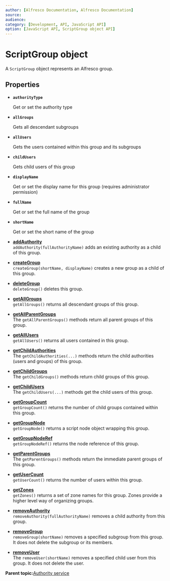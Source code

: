 ```yaml
---
author: [Alfresco Documentation, Alfresco Documentation]
source: 
audience: 
category: [Development, API, JavaScript API]
option: [JavaScript API, ScriptGroup object API]
---
```


# ScriptGroup object

A `ScriptGroup` object represents an Alfresco group.

## Properties

-   **`authorityType`**

    Get or set the authority type

-   **`allGroups`**

    Gets all descendant subgroups

-   **`allUsers`**

    Gets the users contained within this group and its subgroups

-   **`childUsers`**

    Gets child users of this group

-   **`displayName`**

    Get or set the display name for this group \(requires administrator permission\)

-   **`fullName`**

    Get or set the full name of the group

-   **`shortName`**

    Get or set the short name of the group


-   **[addAuthority](../references/API-JS-ScriptGroup-addAuthority.md)**  
`addAuthority(fullAuthorityName)` adds an existing authority as a child of this group.
-   **[createGroup](../references/API-JS-ScriptGroup-createGroup.md)**  
`createGroup(shortName, displayName)` creates a new group as a child of this group.
-   **[deleteGroup](../references/API-JS-ScriptGroup-deleteGroup.md)**  
`deleteGroup()` deletes this group.
-   **[getAllGroups](../references/API-JS-ScriptGroup-getAllGroups.md)**  
`getAllGroups()` returns all descendant groups of this group.
-   **[getAllParentGroups](../references/API-JS-ScriptGroup-getAllParentGroups.md)**  
The `getAllParentGroups()` methods return all parent groups of this group.
-   **[getAllUsers](../references/API-JS-ScriptGroup-getAllUsers.md)**  
`getAllUsers()` returns all users contained in this group.
-   **[getChildAuthorities](../references/API-JS-ScriptGroup-getChildAuthorities.md)**  
The `getChildAuthorities(...)` methods return the child authorities \(users and groups\) of this group.
-   **[getChildGroups](../references/API-JS-ScriptGroup-getChildGroups.md)**  
The `getChildGroups()` methods return child groups of this group.
-   **[getChildUsers](../references/API-JS-ScriptGroup-getChildUsers.md)**  
The `getChildUsers(...)` methods get the child users of this group.
-   **[getGroupCount](../references/API-JS-ScriptGroup-getGroupCount.md)**  
`getGroupCount()` returns the number of child groups contained within this group.
-   **[getGroupNode](../references/API-JS-ScriptGroup-getGroupNode.md)**  
`getGroupNode()` returns a script node object wrapping this group.
-   **[getGroupNodeRef](../references/API-JS-ScriptGroup-getGroupNodeRef.md)**  
`getGroupNodeRef()` returns the node reference of this group.
-   **[getParentGroups](../references/API-JS-ScriptGroup-getParentGroups.md)**  
The `getParentGroups()` methods return the immediate parent groups of this group.
-   **[getUserCount](../references/API-JS-ScriptGroup-getUserCount.md)**  
`getUserCount()` returns the number of users within this group.
-   **[getZones](../references/API-JS-ScriptGroup-getZones.md)**  
`getZones()` returns a set of zone names for this group. Zones provide a higher level way of organizing groups.
-   **[removeAuthority](../references/API-JS-ScriptGroup-removeAuthority.md)**  
`removeAuthority(fullAuthorityName)` removes a child authority from this group.
-   **[removeGroup](../references/API-JS-ScriptGroup-removeGroup.md)**  
`removeGroup(shortName)` removes a specified subgroup from this group. It does not delete the subgroup or its members.
-   **[removeUser](../references/API-JS-ScriptGroup-removeUser.md)**  
The `removeUser(shortName)` removes a specified child user from this group. It does not delete the user.

**Parent topic:**[Authority service](../references/API-JS-AuthorityService.md)

